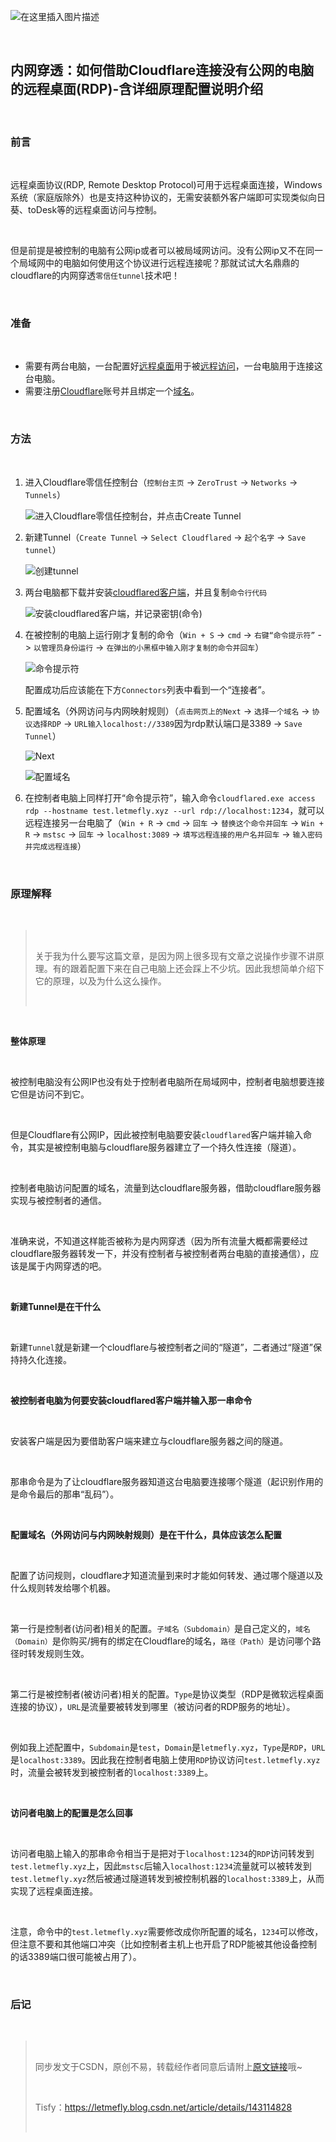 <p><img src="https://i-blog.csdnimg.cn/direct/88c85b30e2074648b7130d3d5893a7fd.png" alt="在这里插入图片描述" /></p> <br><h2><a id="CloudflareRDP_1"></a>内网穿透：如何借助Cloudflare连接没有公网的电脑的远程桌面(RDP)-含详细原理配置说明介绍</h2> <br><h3><a id="_3"></a>前言</h3> <br><p>远程桌面协议(RDP, Remote Desktop Protocol)可用于远程桌面连接，Windows系统（家庭版除外）也是支持这种协议的，无需安装额外客户端即可实现类似向日葵、toDesk等的远程桌面访问与控制。</p> <br><p>但是前提是被控制的电脑有公网ip或者可以被局域网访问。没有公网ip又不在同一个局域网中的电脑如何使用这个协议进行远程连接呢？那就试试大名鼎鼎的cloudflare的内网穿透<code>零信任tunnel</code>技术吧！</p> <br><h3><a id="_9"></a>准备</h3> <br><ul><li>需要有两台电脑，一台配置好<a href="https://support.microsoft.com/zh-cn/windows/%E5%A6%82%E4%BD%95%E4%BD%BF%E7%94%A8%E8%BF%9C%E7%A8%8B%E6%A1%8C%E9%9D%A2-5fe128d5-8fb1-7a23-3b8a-41e636865e8c" rel="nofollow">远程桌面</a>用于被<a href="https://blog.csdn.net/qq_44665283/article/details/122716174">远程访问</a>，一台电脑用于连接这台电脑。</li><li>需要注册<a href="https://dash.cloudflare.com/" rel="nofollow">Cloudflare</a>账号并且绑定一个<a href="https://www.cnblogs.com/eslzzyl/p/17765702.html" rel="nofollow">域名</a>。</li></ul> <br><h3><a id="_14"></a>方法</h3> <br><ol><li> <p>进入Cloudflare零信任控制台（<code>控制台主页</code> -> <code>ZeroTrust</code> -> <code>Networks</code> -> <code>Tunnels</code>）</p> <p><img src="https://i-blog.csdnimg.cn/direct/35682e0aa2a34253b55e605aadfe9232.png" alt="进入Cloudflare零信任控制台，并点击Create Tunnel" /></p> </li><li> <p>新建Tunnel（<code>Create Tunnel</code> -> <code>Select Cloudflared</code> -> <code>起个名字</code> -> <code>Save tunnel</code>）</p> <p><img src="https://i-blog.csdnimg.cn/direct/8c4cf63fea154cbba20980cbeac5a04d.png" alt="创建tunnel" /></p> </li><li> <p>两台电脑都下载并安装<a href="https://github.com/cloudflare/cloudflared/releases/latest/download/cloudflared-windows-amd64.msi">cloudflared客户端</a>，并且复制<code>命令行代码</code></p> <p><img src="https://i-blog.csdnimg.cn/direct/f8739f8f25194d429d46cc72710eb69e.png" alt="安装cloudflared客户端，并记录密钥(命令)" /></p> </li><li> <p>在被控制的电脑上运行刚才复制的命令（<code>Win + S</code> -> <code>cmd</code> -> <code>右键“命令提示符”</code> -> <code>以管理员身份运行</code> -> <code>在弹出的小黑框中输入刚才复制的命令并回车</code>）</p> <p><img src="https://i-blog.csdnimg.cn/direct/bdda499c3ac14011a92cc3f6d3b98ea4.png" alt="命令提示符" /></p> <p>配置成功后应该能在下方<code>Connectors</code>列表中看到一个“连接者”。</p> </li><li> <p>配置域名（外网访问与内网映射规则）（<code>点击网页上的Next</code> -> <code>选择一个域名</code> -> <code>协议选择RDP</code> -> <code>URL输入localhost://3389</code>因为rdp默认端口是3389 -> <code>Save Tunnel</code>）</p> <p><img src="https://i-blog.csdnimg.cn/direct/9b76b1b2466942a4b82c95fec61ba4b8.png" alt="Next" /></p> <p><img src="https://i-blog.csdnimg.cn/direct/b913ef86a84b46baa522ef386d21b2f1.png" alt="配置域名" /></p> </li><li> <p>在控制者电脑上同样打开“命令提示符”，输入命令<code>cloudflared.exe access rdp --hostname test.letmefly.xyz --url rdp://localhost:1234</code>，就可以远程连接另一台电脑了（<code>Win + R</code> -> <code>cmd</code> -> <code>回车</code> -> <code>替换这个命令并回车</code> -> <code>Win + R</code> -> <code>mstsc</code> -> <code>回车</code> -> <code>localhost:3089</code> -> <code>填写远程连接的用户名并回车</code> -> <code>输入密码并完成远程连接</code>）</p> </li></ol> <br><h3><a id="_42"></a>原理解释</h3> <br><blockquote> <br> <p>关于我为什么要写这篇文章，是因为网上很多现有文章之说操作步骤不讲原理。有的跟着配置下来在自己电脑上还会踩上不少坑。因此我想简单介绍下它的原理，以及为什么这么操作。</p> <br></blockquote> <br><p><strong>整体原理</strong></p> <br><p>被控制电脑没有公网IP也没有处于控制者电脑所在局域网中，控制者电脑想要连接它但是访问不到它。</p> <br><p>但是Cloudflare有公网IP，因此被控制电脑要安装<code>cloudflared</code>客户端并输入命令，其实是被控制电脑与cloudflare服务器建立了一个持久性连接（隧道）。</p> <br><p>控制者电脑访问配置的域名，流量到达cloudflare服务器，借助cloudflare服务器实现与被控制者的通信。</p> <br><p>准确来说，不知道这样能否被称为是内网穿透（因为所有流量大概都需要经过cloudflare服务器转发一下，并没有控制者与被控制者两台电脑的直接通信），应该是属于内网穿透的吧。</p> <br><p><strong>新建Tunnel是在干什么</strong></p> <br><p>新建<code>Tunnel</code>就是新建一个cloudflare与被控制者之间的“隧道”，二者通过“隧道”保持持久化连接。</p> <br><p><strong>被控制者电脑为何要安装cloudflared客户端并输入那一串命令</strong></p> <br><p>安装客户端是因为要借助客户端来建立与cloudflare服务器之间的隧道。</p> <br><p>那串命令是为了让cloudflare服务器知道这台电脑要连接哪个隧道（起识别作用的是命令最后的那串“乱码”）。</p> <br><p><strong>配置域名（外网访问与内网映射规则）是在干什么，具体应该怎么配置</strong></p> <br><p>配置了访问规则，cloudflare才知道流量到来时才能如何转发、通过哪个隧道以及什么规则转发给哪个机器。</p> <br><p>第一行是控制者(访问者)相关的配置。<code>子域名（Subdomain）</code>是自己定义的，<code>域名（Domain）</code>是你购买/拥有的绑定在Cloudflare的域名，<code>路径（Path）</code>是访问哪个路径时转发规则生效。</p> <br><p>第二行是被控制者(被访问者)相关的配置。<code>Type</code>是协议类型（RDP是微软远程桌面连接的协议），<code>URL</code>是流量要被转发到哪里（被访问者的RDP服务的地址）。</p> <br><p>例如我上述配置中，<code>Subdomain</code>是<code>test</code>，<code>Domain</code>是<code>letmefly.xyz</code>，<code>Type</code>是<code>RDP</code>，<code>URL</code>是<code>localhost:3389</code>。因此我在控制者电脑上使用<code>RDP</code>协议访问<code>test.letmefly.xyz</code>时，流量会被转发到被控制者的<code>localhost:3389</code>上。</p> <br><p><strong>访问者电脑上的配置是怎么回事</strong></p> <br><p>访问者电脑上输入的那串命令相当于是把对于<code>localhost:1234</code>的<code>RDP</code>访问转发到<code>test.letmefly.xyz</code>上，因此<code>mstsc</code>后输入<code>localhost:1234</code>流量就可以被转发到<code>test.letmefly.xyz</code>然后被通过隧道转发到被控制机器的<code>localhost:3389</code>上，从而实现了远程桌面连接。</p> <br><p>注意，命令中的<code>test.letmefly.xyz</code>需要修改成你所配置的域名，<code>1234</code>可以修改，但注意不要和其他端口冲突（比如控制者主机上也开启了RDP能被其他设备控制的话3389端口很可能被占用了）。</p> <br><h3><a id="_82"></a>后记</h3> <br><blockquote> <br> <p>同步发文于CSDN，原创不易，转载经作者同意后请附上<a href="https://blog.letmefly.xyz/2024/10/21/Other-Net_Traversal-How2UseCloudflareConnectingRDP%28RemoteDesktopProtocol%29WithoutPublicIP/" rel="nofollow">原文链接</a>哦~</p> <br> <p>Tisfy：<a href="https://letmefly.blog.csdn.net/article/details/143114828" rel="nofollow">https://letmefly.blog.csdn.net/article/details/143114828</a></p> <br></blockquote>